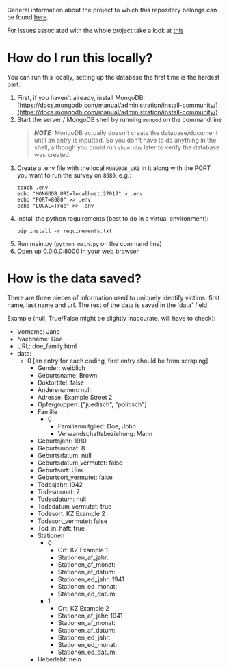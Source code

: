 General information about the project to which this repository belongs can be found [here](https://pad.correlaid.org/zHZbVjb4TS6Vntt4XpnrBA?both).

For issues associated with the whole project take a look at [this](https://github.com/orgs/CorrelAid/projects/10)

# How do I run this locally?

You can run this locally, setting up the database the first time is the hardest part:

1. First, if you haven't already, install MongoDB: [https://docs.mongodb.com/manual/administration/install-community/](https://docs.mongodb.com/manual/administration/install-community/)
2. Start the server / MongoDB shell by running `mongod` on the command line
    > **_NOTE:_**  MongoDB actually doesn't create the database/document until an entry is inputted. So you don't have to do anything in the shell, although you could run `show dbs` later to verify the database was created.
3. Create a .env file with the local `MONGODB_URI` in it along with the PORT you want to run the survey on `8080`, e.g.:
    ```
    touch .env
    echo "MONGODB_URI=localhost:27017" > .env
    echo "PORT=8080" >> .env
    echo "LOCAL=True" >> .env
    ```
4. Install the python requirements (best to do in a virtual environment):
    ```
    pip install -r requirements.txt
    ```
5. Run main.py (`python main.py` on the command line)
6. Open up [0.0.0.0:8000](0.0.0.0:8080) in your web browser

# How is the data saved?

There are three pieces of information used to uniquely identify victims: first name, last name and url.
The rest of the data is saved in the 'data' field.

Example (null, True/False might be slightly inaccurate, will have to check):

   - Vorname: Jane
   - Nachname: Doe
   - URL: doe_family.html
   - data:
       * 0 [an entry for each coding, first entry should be from scraping]
           * Gender: weiblich
           * Geburtsname: Brown
           * Doktortitel: false
           * Anderenamen: null
           * Adresse: Example Street 2
           * Opfergruppen: ["juedisch", "politisch"] 
           * Familie
               * 0
                  * Familienmitglied: Doe, John
                  * Verwandschaftsbeziehung: Mann
           * Geburtsjahr: 1910
           * Geburtsmonat: 8
           * Geburtsdatum: null
           * Geburtsdatum_vermutet: false
           * Geburtsort: Ulm
           * Geburtsort_vermutet: false
           * Todesjahr: 1942
           * Todesmonat: 2
           * Todesdatum: null
           * Todedatum_vermutet: true
           * Todesort: KZ Example 2
           * Todesort_vermutet: false
           * Tod_in_haft: true
           * Stationen
                * 0
                    * Ort: KZ Example 1
                    * Stationen_af_jahr: 
                    * Stationen_af_monat: 
                    * Stationen_af_datum: 
                    * Stationen_ed_jahr: 1941
                    * Stationen_ed_monat: 
                    * Stationen_ed_datum: 
                * 1
                    * Ort: KZ Example 2
                    * Stationen_af_jahr: 1941
                    * Stationen_af_monat: 
                    * Stationen_af_datum: 
                    * Stationen_ed_jahr: 
                    * Stationen_ed_monat: 
                    * Stationen_ed_datum: 
           * Ueberlebt: nein
       
       
   
